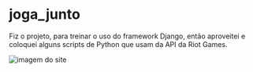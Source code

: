 # joga_junto
Fiz o projeto, para treinar o uso do framework Django, então aproveitei e coloquei alguns scripts de Python
que usam da API da Riot Games.



<img src="list-jog" alt="imagem do site">
